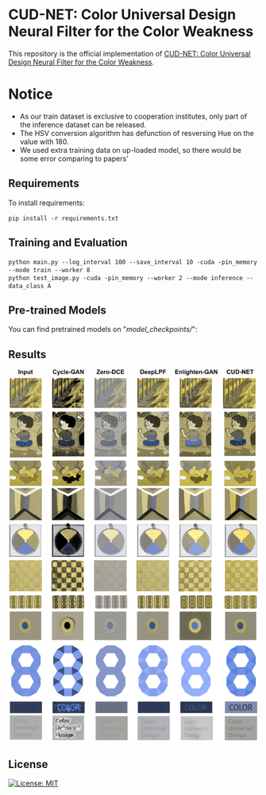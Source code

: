 # CUD-NET: Color Universal Design Neural Filter for the Color Weakness

This repository is the official implementation of [CUD-NET: Color Universal Design Neural Filter for
the Color Weakness](https://arxiv.org/abs/2030.12345).

# Notice
- As our train dataset is exclusive to cooperation institutes, only part of the inference dataset can be released.
- The HSV conversion algorithm has defunction of resversing Hue on the value with 180.
- We used extra training data on up-loaded model, so there would be some error comparing to papers'

## Requirements

To install requirements:

```setup
pip install -r requirements.txt
```

## Training and Evaluation

```
python main.py --log_interval 100 --save_interval 10 -cuda -pin_memory --mode train --worker 8
python test_image.py -cuda -pin_memory --worker 2 --mode inference --data_class A
```


## Pre-trained Models

You can find pretrained models on "<i>model_checkpoints/</i>":


## Results

![image_1](images/image_01.jpg)


## License

[![License: MIT](https://img.shields.io/badge/License-MIT-yellow.svg)](https://opensource.org/licenses/MIT)